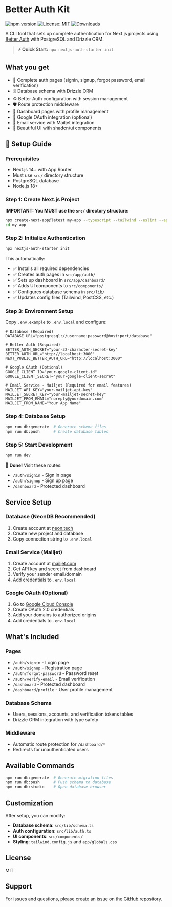 # Better Auth Kit

[![npm version](https://badge.fury.io/js/nextjs-auth-starter.svg)](https://badge.fury.io/js/nextjs-auth-starter)
[![License: MIT](https://img.shields.io/badge/License-MIT-yellow.svg)](https://opensource.org/licenses/MIT)
[![Downloads](https://img.shields.io/npm/dm/nextjs-auth-starter.svg)](https://www.npmjs.com/package/nextjs-auth-starter)

A CLI tool that sets up complete authentication for Next.js projects using [Better Auth](https://www.better-auth.com/) with PostgreSQL and Drizzle ORM.

> **⚡ Quick Start:** `npx nextjs-auth-starter init`

## What you get

- 🔐 Complete auth pages (signin, signup, forgot password, email verification)
- 🗄️ Database schema with Drizzle ORM
- ⚙️ Better Auth configuration with session management
- 🛡️ Route protection middleware
- 📱 Dashboard pages with profile management
- 🔗 Google OAuth integration (optional)
- 📧 Email service with Mailjet integration
- 🎨 Beautiful UI with shadcn/ui components

## 🚀 Setup Guide

### Prerequisites
- Next.js 14+ with App Router
- Must use `src/` directory structure 
- PostgreSQL database
- Node.js 18+

### Step 1: Create Next.js Project

**IMPORTANT: You MUST use the `src/` directory structure:**

```bash
npx create-next-app@latest my-app --typescript --tailwind --eslint --app --src-dir
cd my-app
```

### Step 2: Initialize Authentication

```bash
npx nextjs-auth-starter init
```

This automatically:
- ✅ Installs all required dependencies
- ✅ Creates auth pages in `src/app/auth/`
- ✅ Sets up dashboard in `src/app/dashboard/`
- ✅ Adds UI components to `src/components/`
- ✅ Configures database schema in `src/lib/`
- ✅ Updates config files (Tailwind, PostCSS, etc.)

### Step 3: Environment Setup

Copy `.env.example` to `.env.local` and configure:

```env
# Database (Required)
DATABASE_URL="postgresql://username:password@host:port/database"

# Better Auth (Required)
BETTER_AUTH_SECRET="your-32-character-secret-key"
BETTER_AUTH_URL="http://localhost:3000"
NEXT_PUBLIC_BETTER_AUTH_URL="http://localhost:3000"

# Google OAuth (Optional)
GOOGLE_CLIENT_ID="your-google-client-id"
GOOGLE_CLIENT_SECRET="your-google-client-secret"

# Email Service - Mailjet (Required for email features)
MAILJET_API_KEY="your-mailjet-api-key"
MAILJET_SECRET_KEY="your-mailjet-secret-key"
MAILJET_FROM_EMAIL="noreply@yourdomain.com"
MAILJET_FROM_NAME="Your App Name"
```

### Step 4: Database Setup

```bash
npm run db:generate  # Generate schema files
npm run db:push      # Create database tables
```

### Step 5: Start Development

```bash
npm run dev
```

🎉 **Done!** Visit these routes:
- `/auth/signin` - Sign in page
- `/auth/signup` - Sign up page  
- `/dashboard` - Protected dashboard

## Service Setup

### Database (NeonDB Recommended)
1. Create account at [neon.tech](https://neon.tech)
2. Create new project and database
3. Copy connection string to `.env.local`

### Email Service (Mailjet)
1. Create account at [mailjet.com](https://mailjet.com)
2. Get API key and secret from dashboard
3. Verify your sender email/domain
4. Add credentials to `.env.local`

### Google OAuth (Optional)
1. Go to [Google Cloud Console](https://console.cloud.google.com)
2. Create OAuth 2.0 credentials
3. Add your domains to authorized origins
4. Add credentials to `.env.local`

## What's Included

### Pages
- `/auth/signin` - Login page
- `/auth/signup` - Registration page
- `/auth/forgot-password` - Password reset
- `/auth/verify-email` - Email verification
- `/dashboard` - Protected dashboard
- `/dashboard/profile` - User profile management

### Database Schema
- Users, sessions, accounts, and verification tokens tables
- Drizzle ORM integration with type safety

### Middleware
- Automatic route protection for `/dashboard/*`
- Redirects for unauthenticated users

## Available Commands

```bash
npm run db:generate  # Generate migration files
npm run db:push      # Push schema to database
npm run db:studio    # Open database browser
```

## Customization

After setup, you can modify:
- **Database schema**: `src/lib/schema.ts`
- **Auth configuration**: `src/lib/auth.ts`
- **UI components**: `src/components/`
- **Styling**: `tailwind.config.js` and `app/globals.css`

## License

MIT

## Support

For issues and questions, please create an issue on the [GitHub repository](https://github.com/amin0075/nextjs-auth-starter).
